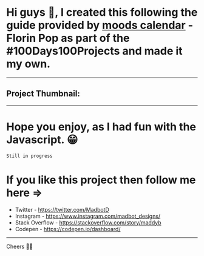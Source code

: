 # Hi guys 👋, I created this following the guide provided by **[moods calendar](https://tinyurl.com/random-meal)** - Florin Pop as part of the #100Days100Projects and made it my own.

---

## Project Thumbnail:

<!-- <img src="./source/img/Screenshot.jpg" width="auto" height="auto" > -->

---

# Hope you enjoy, as I had fun with the Javascript. 😁

`Still in progress`

# If you like this project then follow me here =>

- Twitter - https://twitter.com/MadbotD
- Instagram - https://www.instagram.com/madbot_designs/
- Stack Overflow - https://stackoverflow.com/story/maddyb
- Codepen - https://codepen.io/dashboard/

---

Cheers 👍🏼
